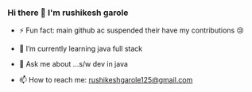 ###            Hi there 👋 I'm rushikesh garole

  - ⚡ Fun fact: main github ac suspended their have my contributions 😢


- 🌱 I’m currently learning java full stack
- 💬 Ask me about ...s/w dev in java
- 📫 How to reach me: rushikeshgarole125@gmail.com
